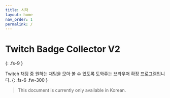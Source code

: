 ```yaml
---
title: 시작
layout: home
nav_order: 1
permalink: /
---
```


# Twitch Badge Collector V2
{: .fs-9 }

Twitch 채팅 중 원하는 채팅을 모아 볼 수 있도록 도와주는 브라우저 확장 프로그램입니다.
{: .fs-6 .fw-300 }

> This document is currently only available in Korean.